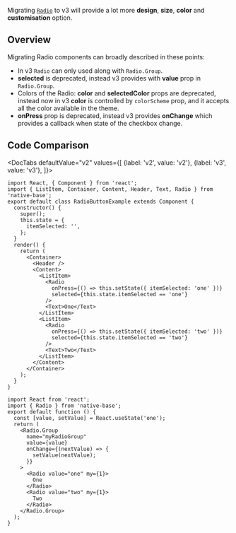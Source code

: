 Migrating [`Radio`](/radio) to v3 will provide a lot more **design**, **size**, **color** and **customisation** option.

## Overview

Migrating Radio components can broadly described in these points:

- In v3 `Radio` can only used along with `Radio.Group`.
- **selected** is deprecated, instead v3 provides with **value** prop in `Radio.Group`.
- Colors of the Radio:
  **color** and **selectedColor** props are deprecated, instead now in v3 **color** is controlled by `colorScheme` prop, and it accepts all the color available in the theme.
- **onPress** prop is deprecated, instead v3 provides **onChange** which provides a callback when state of the checkbox change.

## Code Comparison

<DocTabs
defaultValue="v2"
values={[
{label: 'v2', value: 'v2'},
{label: 'v3', value: 'v3'},
]}>
<DocTabItem value="v2">

```tsx
import React, { Component } from 'react';
import { ListItem, Container, Content, Header, Text, Radio } from 'native-base';
export default class RadioButtonExample extends Component {
  constructor() {
    super();
    this.state = {
      itemSelected: '',
    };
  }
  render() {
    return (
      <Container>
        <Header />
        <Content>
          <ListItem>
            <Radio
              onPress={() => this.setState({ itemSelected: 'one' })}
              selected={this.state.itemSelected == 'one'}
            />
            <Text>One</Text>
          </ListItem>
          <ListItem>
            <Radio
              onPress={() => this.setState({ itemSelected: 'two' })}
              selected={this.state.itemSelected == 'two'}
            />
            <Text>Two</Text>
          </ListItem>
        </Content>
      </Container>
    );
  }
}
```

</DocTabItem>
<DocTabItem value="v3">

```tsx
import React from 'react';
import { Radio } from 'native-base';
export default function () {
  const [value, setValue] = React.useState('one');
  return (
    <Radio.Group
      name="myRadioGroup"
      value={value}
      onChange={(nextValue) => {
        setValue(nextValue);
      }}
    >
      <Radio value="one" my={1}>
        One
      </Radio>
      <Radio value="two" my={1}>
        Two
      </Radio>
    </Radio.Group>
  );
}
```

</DocTabItem>
</DocTabs>

